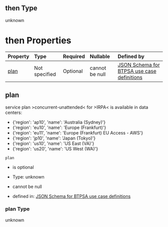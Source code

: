 ## then Type

unknown

# then Properties

| Property      | Type          | Required | Nullable       | Defined by                                                                                                                                                                                                                                      |
| :------------ | :------------ | :------- | :------------- | :---------------------------------------------------------------------------------------------------------------------------------------------------------------------------------------------------------------------------------------------- |
| [plan](#plan) | Not specified | Optional | cannot be null | [JSON Schema for BTPSA use case definitions](btpsa-usecase-properties-services-items-allof-1-then-allof-54-then-allof-1-then-properties-plan.md "undefined#/properties/services/items/allOf/1/then/allOf/54/then/allOf/1/then/properties/plan") |

## plan

service plan >concurrent-unattended< for >IRPA< is available in data centers:

*   {'region': 'ap10', 'name': 'Australia (Sydney)'}
*   {'region': 'eu10', 'name': 'Europe (Frankfurt)'}
*   {'region': 'eu11', 'name': 'Europe (Frankfurt) EU Access - AWS'}
*   {'region': 'jp10', 'name': 'Japan (Tokyo)'}
*   {'region': 'us10', 'name': 'US East (VA)'}
*   {'region': 'us20', 'name': 'US West (WA)'}

`plan`

*   is optional

*   Type: unknown

*   cannot be null

*   defined in: [JSON Schema for BTPSA use case definitions](btpsa-usecase-properties-services-items-allof-1-then-allof-54-then-allof-1-then-properties-plan.md "undefined#/properties/services/items/allOf/1/then/allOf/54/then/allOf/1/then/properties/plan")

### plan Type

unknown
